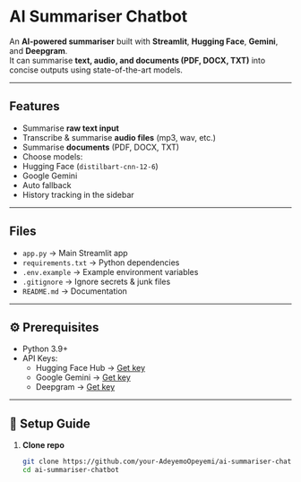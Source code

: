 #  AI Summariser Chatbot

An **AI-powered summariser** built with **Streamlit**, **Hugging Face**, **Gemini**, and **Deepgram**.  
It can summarise **text, audio, and documents (PDF, DOCX, TXT)** into concise outputs using state-of-the-art models.

---

##  Features
-  Summarise **raw text input**
-  Transcribe & summarise **audio files** (mp3, wav, etc.)
-  Summarise **documents** (PDF, DOCX, TXT)
-  Choose models:
  - Hugging Face (`distilbart-cnn-12-6`)
  - Google Gemini
  - Auto fallback
-  History tracking in the sidebar

---

##  Files
- `app.py` → Main Streamlit app
- `requirements.txt` → Python dependencies
- `.env.example` → Example environment variables
- `.gitignore` → Ignore secrets & junk files
- `README.md` → Documentation

---

## ⚙️ Prerequisites
- Python 3.9+
- API Keys:
  - Hugging Face Hub → [Get key](https://huggingface.co/settings/tokens)
  - Google Gemini → [Get key](https://aistudio.google.com/app/apikey)
  - Deepgram → [Get key](https://console.deepgram.com/)

---

## 🚀 Setup Guide

1. **Clone repo**
   ```bash
   git clone https://github.com/your-AdeyemoOpeyemi/ai-summariser-chatbot.git
   cd ai-summariser-chatbot


